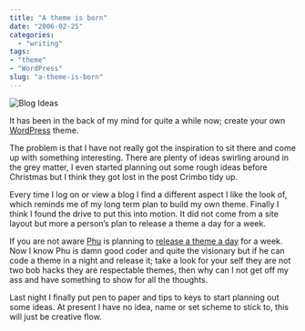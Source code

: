 ```yaml
---
title: "A theme is born"
date: "2006-02-25"
categories:
  - "writing"
tags:
- "theme"
- "WordPress"
slug: "a-theme-is-born"
---
```


![Blog Ideas][image-1]

It has been in the back of my mind for quite a while now; create your own [WordPress][1] theme.

The problem is that I have not really got the inspiration to sit there and come up with something interesting. There are plenty of ideas swirling around in the grey matter, I even started planning out some rough ideas before Christmas but I think they got lost in the post Crimbo tidy up.

Every time I log on or view a blog I find a different aspect I like the look of, which reminds me of my long term plan to build my own theme. Finally I think I found the drive to put this into motion. It did not come from a site layout but more a person’s plan to release a theme a day for a week.

If you are not aware [Phu][2] is planning to [release a theme a day][3] for a week. Now I know Phu is damn good coder and quite the visionary but if he can code a theme in a night and release it; take a look for your self they are not two bob hacks they are respectable themes, then why can I not get off my ass and have something to show for all the thoughts.

Last night I finally put pen to paper and tips to keys to start planning out some ideas. At present I have no idea, name or set scheme to stick to, this will just be creative flow.

[1]:	https://wordpress.org
[2]:	https://ifelse.co.uk
[3]:	https://ifelse.co.uk/archives/2006/02/21/a-theme-a-day/

[image-1]:	/images/104540922.jpg